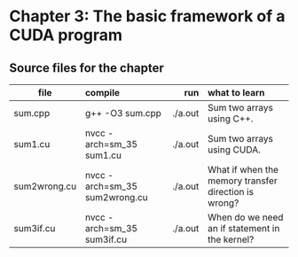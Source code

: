 # Chapter 3: The basic framework of a CUDA program

## Source files for the chapter


| file   |      compile      |  run | what to learn
|----------|:-------------|------:|:-------------------------|
| sum.cpp |  g++ -O3 sum.cpp | ./a.out | Sum two arrays using C++.|
| sum1.cu |  nvcc -arch=sm_35 sum1.cu | ./a.out | Sum two arrays using CUDA.|
| sum2wrong.cu |  nvcc -arch=sm_35 sum2wrong.cu | ./a.out | What if when the memory transfer direction is wrong? |
| sum3if.cu |  nvcc -arch=sm_35 sum3if.cu | ./a.out | When do we need an if statement in the kernel? |

